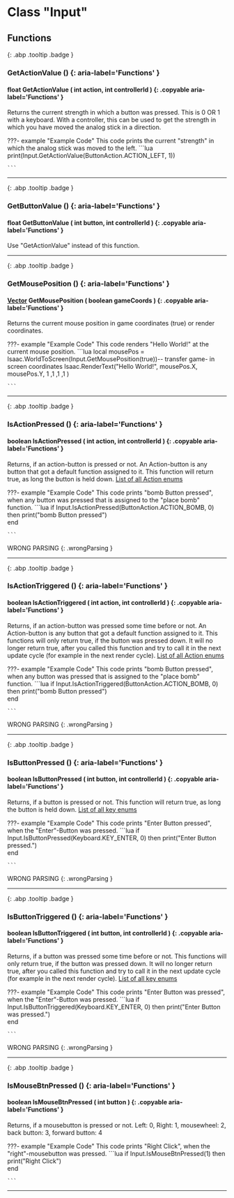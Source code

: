 # Class "Input"
## Functions
[ ](#){: .abp .tooltip .badge }
### GetActionValue () {: aria-label='Functions' }
#### float GetActionValue ( int action, int controllerId ) {: .copyable aria-label='Functions' }

Returns the current strength in which a button was pressed. This is 0 OR 1 with a keyboard. With a controller, this can be used to get the strength in which you have moved the analog stick in a direction.

???- example "Example Code"
    This code prints the current "strength" in which the analog stick was moved to the left.
    ```lua 
    print(Input.GetActionValue(ButtonAction.ACTION_LEFT, 1))   
    
    ```

___ 
[ ](#){: .abp .tooltip .badge }
### GetButtonValue () {: aria-label='Functions' }
#### float GetButtonValue ( int button, int controllerId ) {: .copyable aria-label='Functions' }

Use "GetActionValue" instead of this function.
___ 
[ ](#){: .abp .tooltip .badge }
### GetMousePosition () {: aria-label='Functions' }
#### [Vector](../Vector) GetMousePosition ( boolean gameCoords ) {: .copyable aria-label='Functions' }

Returns the current mouse position in game coordinates (true) or render coordinates.

???- example "Example Code"
    This code renders "Hello World!" at the current mouse position.
    ```lua 
    local mousePos = Isaac.WorldToScreen(Input.GetMousePosition(true))-- transfer game- in screen coordinates
    Isaac.RenderText("Hello World!", mousePos.X, mousePos.Y, 1 ,1 ,1 ,1 )
    
    ```

___ 
[ ](#){: .abp .tooltip .badge }
### IsActionPressed () {: aria-label='Functions' }
#### boolean IsActionPressed ( int action, int controllerId ) {: .copyable aria-label='Functions' }

Returns, if an action-button is pressed or not. An Action-button is any button that got a default function assigned to it. This function will return true, as long the button is held down.
<a href="group__enums.html#gafa717ac273a5a382f7c01ef7afba1ee7">List of all Action enums</a>

???- example "Example Code"
    This code prints "bomb Button pressed", when any button was pressed that is assigned to the "place bomb" function.
    ```lua 
    if Input.IsActionPressed(ButtonAction.ACTION_BOMB, 0)  then
    print("bomb Button pressed")   
    end
    
    ```
 WRONG PARSING 
{: .wrongParsing }
___ 
[ ](#){: .abp .tooltip .badge }
### IsActionTriggered () {: aria-label='Functions' }
#### boolean IsActionTriggered ( int action, int controllerId ) {: .copyable aria-label='Functions' }

Returns, if an action-button was pressed some time before or not. An Action-button is any button that got a default function assigned to it. This functions will only return true, if the button was pressed down. It will no longer return true, after you called this function and try to call it in the next update cycle (for example in the next render cycle).
<a href="group__enums.html#gafa717ac273a5a382f7c01ef7afba1ee7">List of all Action enums</a>

???- example "Example Code"
    This code prints "bomb Button pressed", when any button was pressed that is assigned to the "place bomb" function.
    ```lua 
    if Input.IsActionTriggered(ButtonAction.ACTION_BOMB, 0)  then
    print("bomb Button pressed")   
    end
    
    ```
 WRONG PARSING 
{: .wrongParsing }
___ 
[ ](#){: .abp .tooltip .badge }
### IsButtonPressed () {: aria-label='Functions' }
#### boolean IsButtonPressed ( int button, int controllerId ) {: .copyable aria-label='Functions' }

Returns, if a button is pressed or not. This function will return true, as long the button is held down.
<a href="group__enums.html#gabcabfff8e6138e0943763148d70e5005">List of all key enums</a>

???- example "Example Code"
    This code prints "Enter Button pressed", when the "Enter"-Button was pressed.
    ```lua 
    if Input.IsButtonPressed(Keyboard.KEY_ENTER, 0)  then
    print("Enter Button pressed.")   
    end
    
    ```
 WRONG PARSING 
{: .wrongParsing }
___ 
[ ](#){: .abp .tooltip .badge }
### IsButtonTriggered () {: aria-label='Functions' }
#### boolean IsButtonTriggered ( int button, int controllerId ) {: .copyable aria-label='Functions' }

Returns, if a button was pressed some time before or not. This functions will only return true, if the button was pressed down. It will no longer return true, after you called this function and try to call it in the next update cycle (for example in the next render cycle).
<a href="group__enums.html#gabcabfff8e6138e0943763148d70e5005">List of all key enums</a>

???- example "Example Code"
    This code prints "Enter Button was pressed", when the "Enter"-Button was pressed.
    ```lua 
    if Input.IsButtonTriggered(Keyboard.KEY_ENTER, 0)  then
    print("Enter Button was pressed.")   
    end
    
    ```
 WRONG PARSING 
{: .wrongParsing }
___ 
[ ](#){: .abp .tooltip .badge }
### IsMouseBtnPressed () {: aria-label='Functions' }
#### boolean IsMouseBtnPressed ( int button ) {: .copyable aria-label='Functions' }

Returns, if a mousebutton is pressed or not.
Left: 0, Right: 1, mousewheel: 2, back button: 3, forward button: 4

???- example "Example Code"
    This code prints "Right Click", when the "right"-mousebutton was pressed.
    ```lua 
    if Input.IsMouseBtnPressed(1)  then
    print("Right Click")   
    end
    
    ```

___ 
